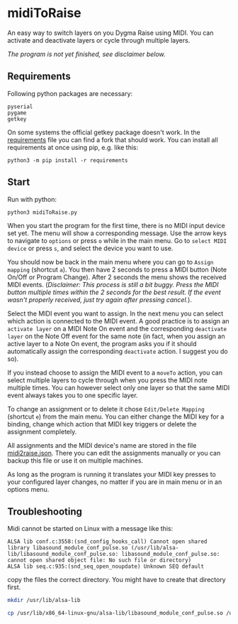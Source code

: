 midiToRaise
===========
An easy way to switch layers on you Dygma Raise using MIDI.
You can activate and deactivate layers or cycle through multiple layers.

_The program is not yet finished, see disclaimer below._

Requirements
------------
Following python packages are necessary:

    pyserial
    pygame
    getkey

On some systems the official getkey package doesn't work. In the [requirements](requirements) file you can find a fork that should work. 
You can install all requirements at once using pip, e.g. like this:

    python3 -m pip install -r requirements

Start
-----
Run with python:

    python3 midiToRaise.py

When you start the program for the first time, there is no MIDI input device set yet. The menu will show a corresponding message. Use the arrow keys to navigate to `options` or press `o` while in the main menu.
Go to `select MIDI device` or press `s`, and select the device you want to use.

You should now be back in the main menu where you can go to `Assign mapping` (shortcut `a`). You then have 2 seconds to press a MIDI button (Note On/Off or Program Change). After 2 seconds the menu shows the received MIDI events. (_Disclaimer: This process is still a bit buggy. Press the MIDI button multiple times within the 2 seconds for the best result. If the event wasn't properly received, just try again after pressing cancel._).

Select the MIDI event you want to assign. In the next menu you can select which action is connected to the MIDI event. A good practice is to assign an `activate layer` on a MIDI Note On event and the corresponding `deactivate layer` on the Note Off event for the same note (in fact, when you assign an active layer to a Note On event, the program asks you if it should automatically assign the corresponding `deactivate` action. I suggest you do so). 

If you instead choose to assign the MIDI event to a `moveTo` action, you can select multiple layers to cycle through when you press the MIDI note multiple times. You can however select only one layer so that the same MIDI event always takes you to one specific layer. 

To change an assignment or to delete it chose `Edit/Delete Mapping` (shortcut `e`) from the main menu. You can either change the MIDI key for a binding, change which action that MIDI key triggers or delete the assignment completely.

All assignments and the MIDI device's name are stored in the file [midi2raise.json](midi2raise.json). There you can edit the assignments manually or you can backup this file or use it on multiple machines.


As long as the program is running it translates your MIDI key presses to your configured layer changes, no matter if you are in main menu or in an options menu.


Troubleshooting
---------------
Midi cannot be started on Linux with a message like this: 

    ALSA lib conf.c:3558:(snd_config_hooks_call) Cannot open shared library libasound_module_conf_pulse.so (/usr/lib/alsa-lib/libasound_module_conf_pulse.so: libasound_module_conf_pulse.so: cannot open shared object file: No such file or directory)
    ALSA lib seq.c:935:(snd_seq_open_noupdate) Unknown SEQ default

copy the files the correct directory.
You might have to create that directory first.

```bash
mkdir /usr/lib/alsa-lib

cp /usr/lib/x86_64-linux-gnu/alsa-lib/libasound_module_conf_pulse.so /usr/lib/alsa-lib/libasound_module_conf_pulse.so
```
